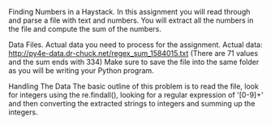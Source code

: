 Finding Numbers in a Haystack.
In this assignment you will read through and parse a file with text and numbers. You will extract all the numbers in the file and compute the sum of the numbers.

Data Files.
Actual data you need to process for the assignment.
Actual data: http://py4e-data.dr-chuck.net/regex_sum_1584015.txt (There are 71 values and the sum ends with 334)
Make sure to save the file into the same folder as you will be writing your Python program.

Handling The Data
The basic outline of this problem is to read the file, look for integers using the re.findall(), looking for a regular expression of '[0-9]+' and then converting the extracted strings to integers and summing up the integers.